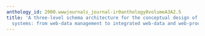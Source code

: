 ```yaml
---
anthology_id: 2000.wwwjournals_journal-ir0anthology0volumeA3A2.5
title: 'A three-level schema architecture for the conceptual design of web-based information
  systems: from web-data management to integrated web-data and web-process management'
---
```

